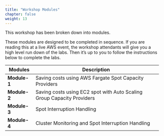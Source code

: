 ```yaml
---
title: "Workshop Modules"
chapter: false
weight: 13
---
```


This workshop has been broken down into modules.

These modules are designed to be completed in sequence. If you are reading this at a live AWS event, the workshop attendants will give you a high level run down of the labs. Then it’s up to you to follow the instructions below to complete the labs. 


| Modules | Description |
| --- | --- |
| **Module-1** | Saving costs using AWS Fargate Spot Capacity Providers |
| **Module-2** | Saving costs using EC2 spot with Auto Scaling Group Capacity Providers |
| **Module-3** | Spot Interruption Handling |
| **Module-4** | Cluster Monitoring and Spot Interruption Handling |

